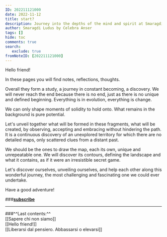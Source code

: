```yaml
---
ID: 202211121000
date: 2022-11-12
title: start?
description: Journey into the depths of the mind and spirit at Smaragdi Ludus. Discover the transformative powers of meditation, I Ching, and alchemy. Immerse yourself in the wisdom of Tao philosophy, Jungian psychology, and Zen practices. Unveil the mysteries of self, ego, and shadow, while embracing synchronicity and fostering reflection. Expand your awareness and consciousness on a path of profound self-discovery and inner growth.
author: Smaragdi Ludus by Celebra Anser
tags: []
hide: toc
comments: true
search:
   exclude: true
fromNoteID: [202211121000]
---
```


Hello friend!


In these pages you will find notes, reflections, thoughts.

Overall they form a study, a journey in constant becoming, a discovery. We will never reach the end because there is no end, just as there is no unique and defined beginning. Everything is in evolution, everything is change.

We can only shape moments of solidity to hold onto. What remains in the background is pure potential.

Let's unveil together what will be formed in these fragments, what will be created, by observing, accepting and embracing without hindering the path. It is a continuous discovery of an unexplored territory for which there are no detailed maps, only scattered clues from a distant past.

We should be the ones to draw the map, each its own, unique and unrepeatable one. We will discover its contours, defining the landscape and what it contains, as if it were an irresistible secret game.

Let's discover ourselves, unveiling ourselves, and help each other along this wonderful journey, the most challenging and fascinating one we could ever undertake.

Have a good adventure!

###**[subscribe](https://forms.gle/81QTtwV9HiRb8o3y6)**

---

###^^Last contents:^^<br>[[Sapere chi non siamo]]<br>[[Hello friend!]]<br>[[Liberarsi dal pensiero. Abbassarsi o elevarsi]]

